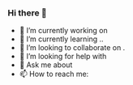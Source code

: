 ### Hi there 👋
- 🔭 I’m currently working on 
- 🌱 I’m currently learning ..
- 👯 I’m looking to collaborate on . 
- 🤔 I’m looking for help with 
- 💬 Ask me about  
- 📫 How to reach me:

